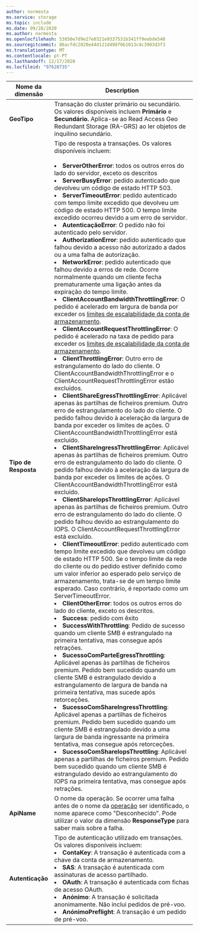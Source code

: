 ```yaml
---
author: normesta
ms.service: storage
ms.topic: include
ms.date: 09/28/2020
ms.author: normesta
ms.openlocfilehash: 53850e7d9e27e0321e9337531b341ff9eebde548
ms.sourcegitcommit: 86acfdc2020e44d121d498f0b1013c4c3903d3f3
ms.translationtype: MT
ms.contentlocale: pt-PT
ms.lasthandoff: 12/17/2020
ms.locfileid: "97628735"
---
```

| Nome da dimensão | Description |
| ------------------- | ----------------- |
| **GeoTipo** | Transação do cluster primário ou secundário. Os valores disponíveis incluem **Primário** e **Secundário.** Aplica-se ao Read Access Geo Redundant Storage (RA-GRS) ao ler objetos de inquilino secundário. |
| **Tipo de Resposta** | Tipo de resposta a transações. Os valores disponíveis incluem: <br/><br/> <li>**ServerOtherError**: todos os outros erros do lado do servidor, exceto os descritos </li> <li>**ServerBusyError**: pedido autenticado que devolveu um código de estado HTTP 503. </li> <li>**ServerTimeoutError**: pedido autenticado com tempo limite excedido que devolveu um código de estado HTTP 500. O tempo limite excedido ocorreu devido a um erro de servidor. </li><li>**AutenticaçãoError**: O pedido não foi autenticado pelo servidor.</li><li>**AuthorizationError**: pedido autenticado que falhou devido a acesso não autorizado a dados ou a uma falha de autorização. </li> <li>**NetworkError**: pedido autenticado que falhou devido a erros de rede. Ocorre normalmente quando um cliente fecha prematuramente uma ligação antes da expiração do tempo limite. </li><li>**ClientAccountBandwidthThrottlingError**: O pedido é acelerado em largura de banda por exceder os [limites de escalabilidade da conta de armazenamento](../articles/storage/common/scalability-targets-standard-account.md?toc=%2fazure%2fstorage%2fblobs%2ftoc.json).</li><li>**ClientAccountRequestThrottlingError**: O pedido é acelerado na taxa de pedido para exceder os [limites de escalabilidade da conta de armazenamento](../articles/storage/common/scalability-targets-standard-account.md?toc=%2fazure%2fstorage%2fblobs%2ftoc.json).<li>**ClientThrottlingError**: Outro erro de estrangulamento do lado do cliente. O ClientAccountBandwidthThrottlingError e o ClientAccountRequestThrottlingError estão excluídos.</li><li>**ClientShareEgressThrottlingError**: Aplicável apenas às partilhas de ficheiros premium. Outro erro de estrangulamento do lado do cliente. O pedido falhou devido à aceleração da largura de banda por exceder os limites de ações. O ClientAccountBandwidthThrottlingError está excluído.</li><li>**ClientShareIngressThrottlingError**: Aplicável apenas às partilhas de ficheiros premium. Outro erro de estrangulamento do lado do cliente. O pedido falhou devido à aceleração da largura de banda por exceder os limites de ações. O ClientAccountBandwidthThrottlingError está excluído.</li><li>**ClientShareIopsThrottlingError**: Aplicável apenas às partilhas de ficheiros premium. Outro erro de estrangulamento do lado do cliente. O pedido falhou devido ao estrangulamento do IOPS. O ClientAccountRequestThrottlingError está excluído.</li><li>**ClientTimeoutError**: pedido autenticado com tempo limite excedido que devolveu um código de estado HTTP 500. Se o tempo limite da rede do cliente ou do pedido estiver definido como um valor inferior ao esperado pelo serviço de armazenamento, trata-se de um tempo limite esperado. Caso contrário, é reportado como um ServerTimeoutError. </li> <li>**ClientOtherError**: todos os outros erros do lado do cliente, exceto os descritos. </li> <li>**Success**: pedido com êxito</li> <li> **SuccessWithThrottling**: Pedido de sucesso quando um cliente SMB é estrangulado na primeira tentativa, mas consegue após retrações.</li><li> **SucessoComParteEgressThrottling**: Aplicável apenas às partilhas de ficheiros premium. Pedido bem sucedido quando um cliente SMB é estrangulado devido a estrangulamento de largura de banda na primeira tentativa, mas sucede após retorceções.</li><li> **SucessoComShareIngressThrottling**: Aplicável apenas a partilhas de ficheiros premium. Pedido bem sucedido quando um cliente SMB é estrangulado devido a uma largura de banda ingressante na primeira tentativa, mas consegue após retorceções.</li><li> **SucessoComShareIopsThrottling**: Aplicável apenas a partilhas de ficheiros premium. Pedido bem sucedido quando um cliente SMB é estrangulado devido ao estrangulamento do IOPS na primeira tentativa, mas consegue após retrações.</li> |
| **ApiName** | O nome da operação. Se ocorrer uma falha antes de o nome da [operação](/rest/api/storageservices/storage-analytics-logged-operations-and-status-messages) ser identificado, o nome aparece como "Desconhecido". Pode utilizar o valor da dimensão **ResponseType** para saber mais sobre a falha.
| **Autenticação** | Tipo de autenticação utilizado em transações. Os valores disponíveis incluem: <br/> <li>**ContaKey**: A transação é autenticada com a chave da conta de armazenamento.</li> <li>**SAS**: A transação é autenticada com assinaturas de acesso partilhado.</li> <li>**OAuth**: A transação é autenticada com fichas de acesso OAuth.</li> <li>**Anónimo**: A transação é solicitada anonimamente. Não inclui pedidos de pré-voo.</li> <li>**AnónimoPreflight**: A transação é um pedido de pré-voo.</li> |

